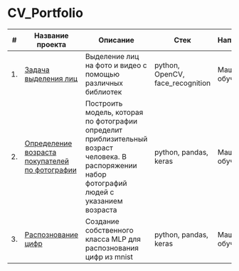# CV_Portfolio

| #    | Название проекта | Описание | Стек | Направление |
| ---- | ------------------------------------------------------------ | ------------------------------------------------------------ | ------------------------------------------------------------ |----|
| 1.   | [Задача выделения лиц](https://github.com/indubitatus/CV_Portfolio/blob/main/Face%20recognition/Face%20recognition.ipynb) |  Выделение лиц на фото и видео с помощью различных библиотек | python, OpenCV, face_recognition  | Машинное обучение, CV |
| 2.   | [Определение возраста покупателей по фотографии](https://github.com/indubitatus/CV_Portfolio/blob/main/Age%20detect/Age%20detect.ipynb) | Построить модель, которая по фотографии определит приблизительный возраст человека. В распоряжении набор фотографий людей с указанием возраста   | python, pandas, keras  | Машинное обучение, CV |
| 3.   | [Распознование цифр](https://github.com/indubitatus/CV_Portfolio/blob/main/Digit%20recognition/Digit%20recognition.ipynb) |  Создание собственного класса MLP для распознования цифр из mnist  | python, pandas, keras  | Машинное обучение, CV |
